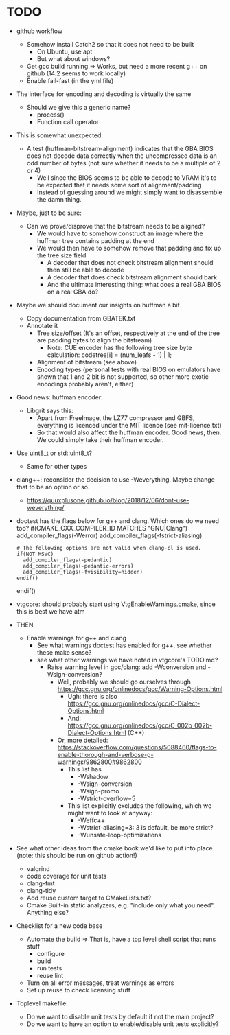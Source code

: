 <!--
SPDX-FileCopyrightText: 2024 Thomas Mathys
SPDX-License-Identifier: MIT
-->

# TODO
* github workflow
  * Somehow install Catch2 so that it does not need to be built
    * On Ubuntu, use apt
    * But what about windows?
  * Get gcc build running => Works, but need a more recent g++ on github (14.2 seems to work locally)
  * Enable fail-fast (in the yml file)
* The interface for encoding and decoding is virtually the same
  * Should we give this a generic name?
    * process()
    * Function call operator
* This is somewhat unexpected:
  * A test (huffman-bitstream-alignment) indicates that the GBA BIOS does not decode data correctly
    when the uncompressed data is an odd number of bytes (not sure whether it needs to be a multiple of 2 or 4)
    * Well since the BIOS seems to be able to decode to VRAM it's to be expected that it needs some sort of alignment/padding
    * Instead of guessing around we might simply want to disassemble the damn thing.
* Maybe, just to be sure:
  * Can we prove/disprove that the bitstream needs to be aligned?
    * We would have to somehow construct an image where the huffman tree contains padding at the end
    * We would then have to somehow remove that padding and fix up the tree size field
      * A decoder that does not check bitstream alignment should then still be able to decode
      * A decoder that does check bitstream alignment should bark
      * And the ultimate interesting thing: what does a real GBA BIOS on a real GBA do?
* Maybe we should document our insights on huffman a bit
  * Copy documentation from GBATEK.txt
  * Annotate it
    * Tree size/offset (It's an offset, respectively at the end of the tree are padding bytes to align the bitstream)
      * Note: CUE encoder has the following tree size byte calculation: codetree[i] = (num_leafs - 1) | 1;
    * Alignment of bitstream (see above)
    * Encoding types (personal tests with real BIOS on emulators have shown that 1 and 2 bit is not supported, so other more exotic encodings probably aren't, either)
* Good news: huffman encoder:
  * Libgrit says this:
    * Apart from FreeImage, the LZ77 compressor and GBFS, everything is
      licenced under the MIT licence (see mit-licence.txt)
    * So that would also affect the huffman encoder. Good news, then.
      We could simply take their huffman encoder.
* Use uint8_t or std::uint8_t?
  * Same for other <cstdint> types
* clang++: reconsider the decision to use -Weverything. Maybe change that to be an option or so.
  * https://quuxplusone.github.io/blog/2018/12/06/dont-use-weverything/
* doctest has the flags below for g++ and clang. Which ones do we need too?
    if(CMAKE_CXX_COMPILER_ID MATCHES "GNU|Clang")
      add_compiler_flags(-Werror)
      add_compiler_flags(-fstrict-aliasing)

      # The following options are not valid when clang-cl is used.
      if(NOT MSVC)
        add_compiler_flags(-pedantic)
        add_compiler_flags(-pedantic-errors)
        add_compiler_flags(-fvisibility=hidden)
      endif()
    endif()
* vtgcore: should probably start using VtgEnableWarnings.cmake, since this is best we have atm
* THEN
  * Enable warnings for g++ and clang
    * See what warnings doctest has enabled for g++, see whether these make sense?
    * see what other warnings we have noted in vtgcore's TODO.md?
      * Raise warning level in gcc/clang: add -Wconversion and -Wsign-conversion?
        * Well, probably we should go ourselves through https://gcc.gnu.org/onlinedocs/gcc/Warning-Options.html
          * Ugh: there is also https://gcc.gnu.org/onlinedocs/gcc/C-Dialect-Options.html
          * And: https://gcc.gnu.org/onlinedocs/gcc/C_002b_002b-Dialect-Options.html (C++)
        * Or, more detailed: https://stackoverflow.com/questions/5088460/flags-to-enable-thorough-and-verbose-g-warnings/9862800#9862800
          * This list has
            * -Wshadow
            * -Wsign-conversion
            * -Wsign-promo
            * -Wstrict-overflow=5
          * This list explicitly excludes the following, which we might want to look at anyway:
            * -Weffc++
            * -Wstrict-aliasing=3: 3 is default, be more strict?
            * -Wunsafe-loop-optimizations
* See what other ideas from the cmake book we'd like to put into place (note: this should be run on github action!)
  * valgrind
  * code coverage for unit tests
  * clang-fmt
  * clang-tidy
  * Add reuse custom target to CMakeLists.txt?
  * Cmake Built-in static analyzers, e.g. "include only what you need". Anything else?
* Checklist for a new code base
  * Automate the build => That is, have a top level shell script that runs stuff
    * configure
    * build
    * run tests
    * reuse lint
  * Turn on all error messages, treat warnings as errors
  * Set up reuse to check licensing stuff
* Toplevel makefile:
  * Do we want to disable unit tests by default if not the main project?
  * Do we want to have an option to enable/disable unit tests explicitly?
